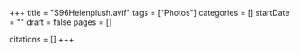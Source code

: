+++
title = "S96Helenplush.avif"
tags = ["Photos"]
categories = []
startDate = ""
draft = false
pages = []

citations = []
+++

